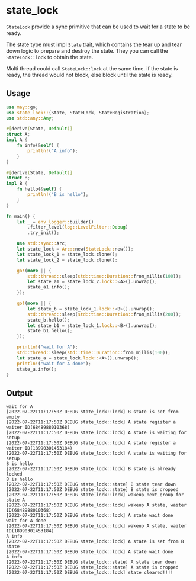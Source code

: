 # state_lock

`StateLock` provide a sync primitive that can be used to wait for a state to be ready.

The state type must impl `State` trait, which contains the tear up and tear down logic
to prepare and destroy the state. They you can call the `StateLock::lock` to obtain the state.

Multi thread could call `StateLock::lock` at the same time. if the state is ready, the thread
would not block, else block until the state is ready.

## Usage
```rust
use may::go;
use state_lock::{State, StateLock, StateRegistration};
use std::any::Any;

#[derive(State, Default)]
struct A;
impl A {
    fn info(&self) {
        println!("A info");
    }
}

#[derive(State, Default)]
struct B;
impl B {
    fn hello(&self) {
        println!("B is hello");
    }
}

fn main() {
    let _ = env_logger::builder()
        .filter_level(log::LevelFilter::Debug)
        .try_init();

    use std::sync::Arc;
    let state_lock = Arc::new(StateLock::new());
    let state_lock_1 = state_lock.clone();
    let state_lock_2 = state_lock.clone();

    go!(move || {
        std::thread::sleep(std::time::Duration::from_millis(100));
        let state_a1 = state_lock_2.lock::<A>().unwrap();
        state_a1.info();
    });

    go!(move || {
        let state_b = state_lock_1.lock::<B>().unwrap();
        std::thread::sleep(std::time::Duration::from_millis(200));
        state_b.hello();
        let state_b1 = state_lock_1.lock::<B>().unwrap();
        state_b1.hello();
    });

    println!("wait for A");
    std::thread::sleep(std::time::Duration::from_millis(100));
    let state_a = state_lock.lock::<A>().unwrap();
    println!("wait for A done");
    state_a.info();
}
```

## Output
```
wait for A
[2022-07-22T11:17:50Z DEBUG state_lock::lock] B state is set from empty
[2022-07-22T11:17:50Z DEBUG state_lock::lock] A state register a waiter ID(6848988010368)
[2022-07-22T11:17:50Z DEBUG state_lock::lock] A state is waiting for setup
[2022-07-22T11:17:50Z DEBUG state_lock::lock] A state register a waiter ID(18990301453184)
[2022-07-22T11:17:50Z DEBUG state_lock::lock] A state is waiting for setup
B is hello
[2022-07-22T11:17:50Z DEBUG state_lock::lock] B state is already locked
B is hello
[2022-07-22T11:17:50Z DEBUG state_lock::state] B state tear down
[2022-07-22T11:17:50Z DEBUG state_lock::state] B state is dropped
[2022-07-22T11:17:50Z DEBUG state_lock::lock] wakeup_next_group for state A
[2022-07-22T11:17:50Z DEBUG state_lock::lock] wakeup A state, waiter ID(6848988010368)
[2022-07-22T11:17:50Z DEBUG state_lock::lock] A state wait done
wait for A done
[2022-07-22T11:17:50Z DEBUG state_lock::lock] wakeup A state, waiter ID(18990301453184)
A info
[2022-07-22T11:17:50Z DEBUG state_lock::lock] A state is set from B state
[2022-07-22T11:17:50Z DEBUG state_lock::lock] A state wait done
A info
[2022-07-22T11:17:50Z DEBUG state_lock::state] A state tear down
[2022-07-22T11:17:50Z DEBUG state_lock::state] A state is dropped
[2022-07-22T11:17:50Z DEBUG state_lock::lock] state cleared!!!!
```